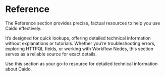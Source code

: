 # Reference

The Reference section provides precise, factual resources to help you use Caido effectively.

It’s designed for quick lookups, offering detailed technical information without explanations or tutorials. Whether you’re troubleshooting errors, exploring HTTPQL fields, or working with Workflow Nodes, this section serves as a reliable source for exact details.

Use this section as your go-to resource for detailed technical information about Caido.
